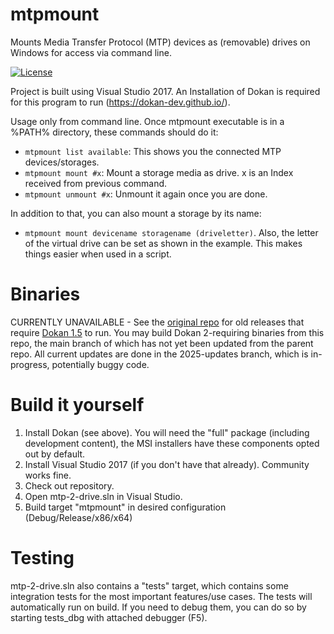 # mtpmount
Mounts Media Transfer Protocol (MTP) devices as (removable) drives on Windows for access via command line.

[![License](https://img.shields.io/badge/license-WTFPL-brightgreen?style=plastic)](https://github.com/hst125fan/mtpmount/blob/master/license.md)

Project is built using Visual Studio 2017. An Installation of Dokan is required for this program to run (https://dokan-dev.github.io/).

Usage only from command line. Once mtpmount executable is in a %PATH% directory, these commands should do it:

- ```mtpmount list available```: This shows you the connected MTP devices/storages.
- ```mtpmount mount #x```: Mount a storage media as drive. x is an Index received from previous command.
- ```mtpmount unmount #x```: Unmount it again once you are done.

In addition to that, you can also mount a storage by its name:
- ```mtpmount mount devicename storagename (driveletter)```.
Also, the letter of the virtual drive can be set as shown in the example. This makes things easier when used in a script.


# Binaries
CURRENTLY UNAVAILABLE - See the [original repo](https://github.com/hst125fan/mtpmount/releases) for old releases that require [Dokan 1.5](https://github.com/dokan-dev/dokany/releases/tag/v1.5.1.1000) to run.
You may build Dokan 2-requiring binaries from this repo, the main branch of which has not yet been updated from the parent repo. All current updates are done in the 2025-updates branch, which is in-progress, potentially buggy code.

# Build it yourself
1. Install Dokan (see above). You will need the "full" package (including development content), the MSI installers have these components opted out by default.
2. Install Visual Studio 2017 (if you don't have that already). Community works fine.
3. Check out repository.
4. Open mtp-2-drive.sln in Visual Studio.
5. Build target "mtpmount" in desired configuration (Debug/Release/x86/x64)

# Testing
mtp-2-drive.sln also contains a "tests" target, which contains some integration tests for the most important features/use cases. The tests will automatically run on build. If you need to debug them, you can do so by starting tests_dbg with attached debugger (F5).
